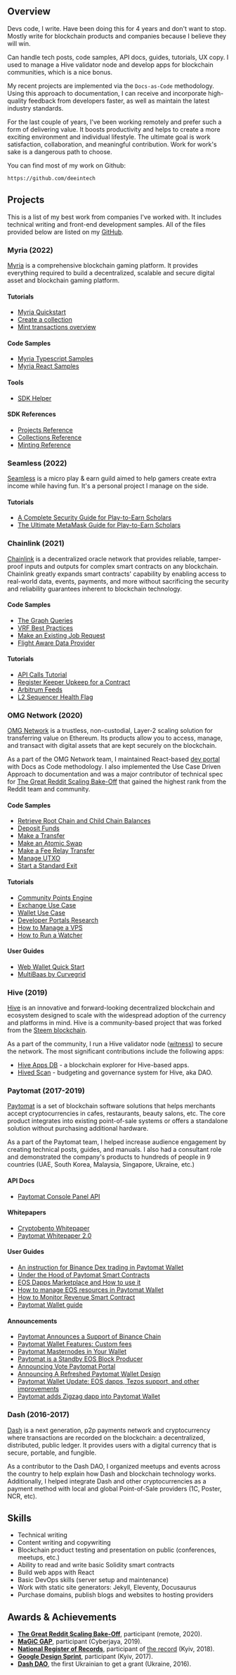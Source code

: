 ## Overview
Devs code, I write. Have been doing this for 4 years and don't want to stop. Mostly write for blockchain products and companies because I believe they will win.

Can handle tech posts, code samples, API docs, guides, tutorials, UX copy. I used to manage a Hive validator node and develop apps for blockchain communities, which is a nice bonus.

My recent projects are implemented via the `Docs-as-Code` methodology. Using this approach to documentation, I can receive and incorporate high-quality feedback from developers faster, as well as maintain the latest industry standards. 

For the last couple of years, I've been working remotely and prefer such a form of delivering value. It boosts productivity and helps to create a more exciting environment and individual lifestyle. The ultimate goal is work satisfaction, collaboration, and meaningful contribution. Work for work's sake is a dangerous path to choose.

You can find most of my work on Github:

```
https://github.com/deeintech
```

## Projects
This is a list of my best work from companies I've worked with. It includes technical writing and front-end development samples. All of the files provided below are listed on my [GitHub](https://github.com/deeintech/deeintech.github.io/tree/master).

### Myria (2022)
[Myria](https://myria.com/) is a comprehensive blockchain gaming platform. It provides everything required to build a decentralized, scalable and secure digital asset and blockchain gaming platform.

#### Tutorials
- [Myria Quickstart](/myria/tutorials/quickstart.pdf)
- [Create a collection](/myria/tutorials/create-collection.pdf)
- [Mint transactions overview](/myria/tutorials/mint-transactions.pdf)

#### Code Samples
- [Myria Typescript Samples](https://github.com/MyriaPlatform/myria-ts-samples)
- [Myria React Samples](https://github.com/MyriaPlatform/myria-react-samples)

#### Tools
- [SDK Helper](https://docs.myria.com/sdk-helper)

#### SDK References
- [Projects Reference](/myria/sdk-references/projects.pdf)
- [Collections Reference](/myria/sdk-references/collections.pdf)
- [Minting Reference](/myria/sdk-references/minting.pdf)

### Seamless (2022)
[Seamless](https://seamlessguild.substack.com) is a micro play & earn guild aimed to help gamers create extra income while having fun. It's a personal project I manage on the side.

#### Tutorials
- [A Complete Security Guide for Play-to-Earn Scholars](/seamless/tutorials/security-for-p2e.pdf)
- [The Ultimate MetaMask Guide for Play-to-Earn Scholars](/seamless/tutorials/metamask-for-p2e.pdf)

### Chainlink (2021)
[Chainlink](https://chain.link) is a decentralized oracle network that provides reliable, tamper-proof inputs and outputs for complex smart contracts on any blockchain. Chainlink greatly expands smart contracts' capability by enabling access to real-world data, events, payments, and more without sacrificing the security and reliability guarantees inherent to blockchain technology.

#### Code Samples
- [The Graph Queries](https://github.com/deeintech/graph-chainlink)
- [VRF Best Practices](/chainlink/tutorials/vrf-best.pdf)
- [Make an Existing Job Request](/chainlink/tutorials/job-requests.pdf)
- [Flight Aware Data Provider](/chainlink/tutorials/flight-aware.pdf)

#### Tutorials
- [API Calls Tutorial](/chainlink/tutorials/api-calls.pdf)
- [Register Keeper Upkeep for a Contract](/chainlink/tutorials/register-upkeep.pdf)
- [Arbitrum Feeds](/chainlink/tutorials/arbitrum-feeds.pdf)
- [L2 Sequencer Health Flag](/chainlink/tutorials/health-flag.pdf)

### OMG Network (2020)
[OMG Network](https://omg.network) is a trustless, non-custodial, Layer-2 scaling solution for transferring value on Ethereum. Its products allow you to access, manage, and transact with digital assets that are kept securely on the blockchain.

As a part of the OMG Network team, I maintained React-based [dev portal](https://docs.omg.network) with Docs as Code methodology. I also implemented the Use Case Driven Approach to documentation and was a major contributor of technical spec for [The Great Reddit Scaling Bake-Off](https://www.reddit.com/r/ethereum/comments/hbjx25/the_great_reddit_scaling_bakeoff) that gained the highest rank from the Reddit team and community.

#### Code Samples
- [Retrieve Root Chain and Child Chain Balances](/omg_network/code_samples/retrieve-balances.pdf)
- [Deposit Funds](/omg_network/code_samples/deposit-funds.pdf)
- [Make a Transfer](/omg_network/code_samples/transfer.pdf)
- [Make an Atomic Swap](/omg_network/code_samples/atomic-swap.pdf)
- [Make a Fee Relay Transfer](/omg_network/code_samples/relay-transfer.pdf)
- [Manage UTXO](/omg_network/code_samples/manage-utxo.pdf)
- [Start a Standard Exit](/omg_network/code_samples/standard-exit.pdf)

#### Tutorials
- [Community Points Engine](/omg_network/tutorials/community-points.pdf)
- [Exchange Use Case](/omg_network/tutorials/exchange-use-case.pdf)
- [Wallet Use Case](/omg_network/tutorials/wallet-use-case.pdf)
- [Developer Portals Research](/blog/dev-portals-research.pdf)
- [How to Manage a VPS](/blog/manage-vps.pdf)
- [How to Run a Watcher](/omg_network/tutorials/run-watcher.pdf)

#### User Guides
- [Web Wallet Quick Start](/omg_network/tutorials/web-wallet.pdf)
- [MultiBaas by Curvegrid](/omg_network/tutorials/multibaas.pdf)

### Hive (2019)
[Hive](https://hive.io) is an innovative and forward-looking decentralized blockchain and ecosystem designed to scale with the widespread adoption of the currency and platforms in mind. Hive is a community-based project that was forked from the [Steem blockchain](https://steem.com).

As a part of the community, I run a Hive validator node ([witness](https://peakd.com/witnesses)) to secure the network. The most significant contributions include the following apps:
- [Hive Apps DB](https://github.com/deeintech/hive-apps-explorer) - a blockchain explorer for Hive-based apps.
- [Hived Scan](https://github.com/deeintech/hivedscan) - budgeting and governance system for Hive, aka DAO.

### Paytomat (2017-2019)
[Paytomat](https://paytomat.com/en) is a set of blockchain software solutions that helps merchants accept cryptocurrencies in cafes, restaurants, beauty salons, etc. The core product integrates into existing point-of-sale systems or offers a standalone solution without purchasing additional hardware.

As a part of the Paytomat team, I helped increase audience engagement by creating technical posts, guides, and manuals. I also had a consultant role and demonstrated the company's products to hundreds of people in 9 countries (UAE, South Korea, Malaysia, Singapore, Ukraine, etc.)

#### API Docs
- [Paytomat Console Panel API](/paytomat/api_docs/console-panel-api.pdf)

#### Whitepapers
- [Cryptobento Whitepaper](/paytomat/whitepapers/cryptobento.pdf)
- [Paytomat Whitepaper 2.0](/paytomat/whitepapers/paytomat-2.0.pdf)

#### User Guides
- [An instruction for Binance Dex trading in Paytomat Wallet](/paytomat/guides/binance-dex-trading.pdf)
- [Under the Hood of Paytomat Smart Contracts](/paytomat/guides/contracts-under-the-hood.pdf)
- [EOS Dapps Marketplace and How to use it](/paytomat/guides/eos-dapps-marketplace.pdf)
- [How to manage EOS resources in Paytomat Wallet](/paytomat/guides/eos-resources.pdf)
- [How to Monitor Revenue Smart Contract](/paytomat/guides/revenue-smart-contract.pdf)
- [Paytomat Wallet guide](/paytomat/guides/wallet-guide.pdf)

#### Announcements
- [Paytomat Announces a Support of Binance Chain](/paytomat/announcements/binance-chain.pdf)
- [Paytomat Wallet Features: Custom fees](/paytomat/announcements/custom-fees.pdf)
- [Paytomat Masternodes in Your Wallet](/paytomat/announcements/masternodes.pdf)
- [Paytomat is a Standby EOS Block Producer](/paytomat/announcements/producer.pdf)
- [Announcing Vote Paytomat Portal](/paytomat/announcements/vote.pdf)
- [Announcing A Refreshed Paytomat Wallet Design](/paytomat/announcements/wallet-2.0.pdf)
- [Paytomat Wallet Update: EOS dapps, Tezos support, and other improvements](/paytomat/announcements/zigzag.pdf)
- [Paytomat adds Zigzag dapp into Paytomat Wallet](/paytomat/announcements/wallet-update.pdf)

### Dash (2016-2017)
[Dash](https://www.dash.org/) is a next generation, p2p payments network and cryptocurrency where transactions are recorded on the blockchain: a decentralized, distributed, public ledger. It provides users with a digital currency that is secure, portable, and fungible.

As a contributor to the Dash DAO, I organized meetups and events across the country to help explain how Dash and blockchain technology works. Additionally, I helped integrate Dash and other cryptocurrencies as a payment method with local and global Point-of-Sale providers (1C, Poster, NCR, etc).

## Skills
- Technical writing
- Content writing and copywriting
- Blockchain product testing and presentation on public (conferences, meetups, etc.)
- Ability to read and write basic Solidity smart contracts
- Build web apps with React
- Basic DevOps skills (server setup and maintenance)
- Work with static site generators: Jekyll, Eleventy, Docusaurus
- Purchase domains, publish blogs and websites to hosting providers

## Awards & Achievements
- **[The Great Reddit Scaling Bake-Off](https://www.reddit.com/r/ethereum/comments/hbjx25/the_great_reddit_scaling_bakeoff/)**, participant (remote, 2020).
- **[MaGiC GAP](https://mymagic.my/gap)**, participant (Cyberjaya, 2019).
- **[National Register of Records](http://www.rekord.ua/)**, participant of [the record](https://twitter.com/markofdao/status/999978715634429953/photo/1) (Kyiv, 2018).
- [**Google Design Sprint**](https://www.gv.com/sprint/), participant (Kyiv, 2017).
- **[Dash DAO](https://www.dashcentral.org/budget)**, the first Ukrainian to get a grant (Ukraine, 2016).
